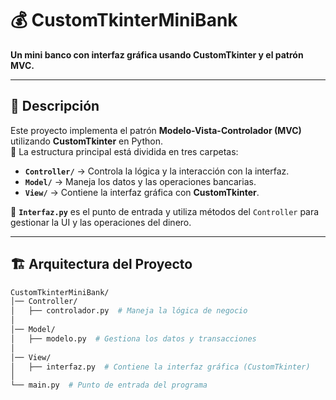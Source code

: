 # 💰 CustomTkinterMiniBank  

**Un mini banco con interfaz gráfica usando CustomTkinter y el patrón MVC.**  

---

## 📌 Descripción  

Este proyecto implementa el patrón **Modelo-Vista-Controlador (MVC)** utilizando **CustomTkinter** en Python.  
📁 La estructura principal está dividida en tres carpetas:  

- **`Controller/`** → Controla la lógica y la interacción con la interfaz.  
- **`Model/`** → Maneja los datos y las operaciones bancarias.  
- **`View/`** → Contiene la interfaz gráfica con **CustomTkinter**.  

📌 **`Interfaz.py`** es el punto de entrada y utiliza métodos del `Controller` para gestionar la UI y las operaciones del dinero.  

---

## 🏗️ Arquitectura del Proyecto  

```bash
CustomTkinterMiniBank/
│── Controller/
│   ├── controlador.py  # Maneja la lógica de negocio
│
│── Model/
│   ├── modelo.py  # Gestiona los datos y transacciones
│
│── View/
│   ├── interfaz.py  # Contiene la interfaz gráfica (CustomTkinter)
│
└── main.py  # Punto de entrada del programa
